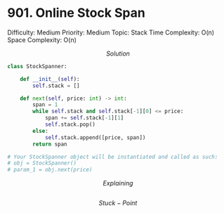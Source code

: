 # 901. Online Stock Span

Difficulty: Medium
Priority: Medium
Topic: Stack
Time Complexity: O(n)
Space Complexity: O(n)

$$
Solution
$$

```python
class StockSpanner:

    def __init__(self):
        self.stack = []

    def next(self, price: int) -> int:
        span = 1
        while self.stack and self.stack[-1][0] <= price:
            span += self.stack[-1][1]
            self.stack.pop()
        else:
            self.stack.append([price, span])
        return span

# Your StockSpanner object will be instantiated and called as such:
# obj = StockSpanner()
# param_1 = obj.next(price)
```

$$
Explaining
$$

```

```

$$
Stuck-Point
$$

```

```